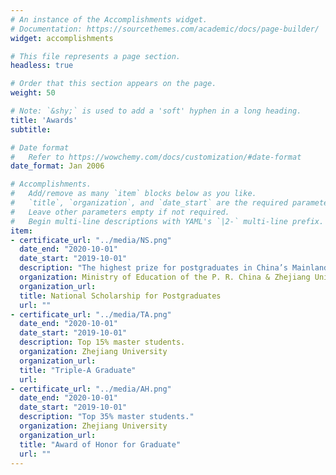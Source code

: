 ```yaml
---
# An instance of the Accomplishments widget.
# Documentation: https://sourcethemes.com/academic/docs/page-builder/
widget: accomplishments

# This file represents a page section.
headless: true

# Order that this section appears on the page.
weight: 50

# Note: `&shy;` is used to add a 'soft' hyphen in a long heading.
title: 'Awards'
subtitle:

# Date format
#   Refer to https://wowchemy.com/docs/customization/#date-format
date_format: Jan 2006

# Accomplishments.
#   Add/remove as many `item` blocks below as you like.
#   `title`, `organization`, and `date_start` are the required parameters.
#   Leave other parameters empty if not required.
#   Begin multi-line descriptions with YAML's `|2-` multi-line prefix.
item:
- certificate_url: "../media/NS.png"
  date_end: "2020-10-01"
  date_start: "2019-10-01"
  description: "The highest prize for postgraduates in China’s Mainland."
  organization: Ministry of Education of the P. R. China & Zhejiang University
  organization_url: 
  title: National Scholarship for Postgraduates
  url: ""
- certificate_url: "../media/TA.png"
  date_end: "2020-10-01"
  date_start: "2019-10-01"
  description: Top 15% master students.
  organization: Zhejiang University
  organization_url: 
  title: "Triple-A Graduate"
  url: 
- certificate_url: "../media/AH.png"
  date_end: "2020-10-01"
  date_start: "2019-10-01"
  description: "Top 35% master students."
  organization: Zhejiang University
  organization_url: 
  title: "Award of Honor for Graduate"
  url: ""
---
```

